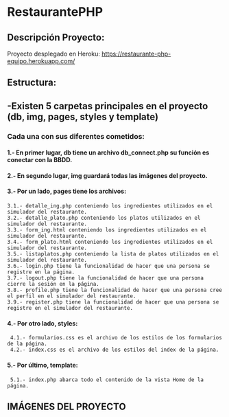 # RestaurantePHP

## Descripción Proyecto:

Proyecto desplegado en Heroku: https://restaurante-php-equipo.herokuapp.com/

## Estructura: 
## -Existen 5 carpetas principales en el proyecto (db, img, pages, styles y template)
### Cada una con sus diferentes cometidos: 
#### 1.- En primer lugar, db tiene un archivo db_connect.php su función es conectar con la BBDD.

#### 2.- En segundo lugar, img guardará todas las imágenes del proyecto.

#### 3.- Por un lado, pages tiene los archivos: 
    3.1.- detalle_ing.php conteniendo los ingredientes utilizados en el simulador del restaurante.
    3.2.- detalle_plato.php conteniendo los platos utilizados en el simulador del restaurante.
    3.3.- form_ing.html conteniendo los ingredientes utilizados en el simulador del restaurante.
    3.4.- form_plato.html conteniendo los ingredientes utilizados en el simulador del restaurante.
    3.5.- listaplatos.php conteniendo la lista de platos utilizados en el simulador del restaurante.
    3.6.- login.php tiene la funcionalidad de hacer que una persona se registre en la página.
    3.7.- logout.php tiene la funcionalidad de hacer que una persona cierre la sesión en la página.
    3.8.- profile.php tiene la funcionalidad de hacer que una persona cree el perfil en el simulador del restaurante.
    3.9.- register.php tiene la funcionalidad de hacer que una persona se registre en el simulador del restaurante.

#### 4.- Por otro lado, styles: 
     4.1.- formularios.css es el archivo de los estilos de los formularios de la página.
     4.2.- index.css es el archivo de los estilos del index de la página.

#### 5.- Por último, template: 
     5.1.- index.php abarca todo el contenido de la vista Home de la página.
     
## IMÁGENES DEL PROYECTO
